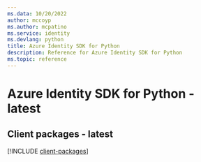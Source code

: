```yaml
---
ms.data: 10/20/2022
author: mccoyp
ms.author: mcpatino
ms.service: identity
ms.devlang: python
title: Azure Identity SDK for Python
description: Reference for Azure Identity SDK for Python
ms.topic: reference
---
```

# Azure Identity SDK for Python - latest

## Client packages - latest
[!INCLUDE [client-packages](identity-client-index.md)]
